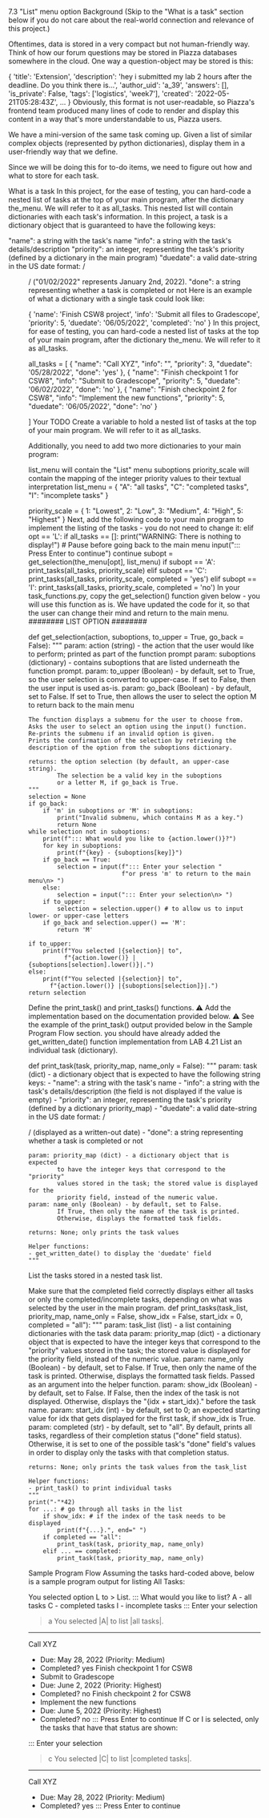 7.3 "List" menu option
Background
(Skip to the "What is a task" section below if you do not care about the real-world connection and relevance of this project.)

Oftentimes, data is stored in a very compact but not human-friendly way. Think of how our forum questions may be stored in Piazza databases somewhere in the cloud. One way a question-object may be stored is this:

{
    'title': 'Extension',
    'description': 'hey i submitted my lab 2 hours after the deadline. Do you think there is...',
    'author_uid': 'a_39',
    'answers': [],
    'is_private': False,
    'tags': ['logistics', 'week7'],
    'created': '2022-05-21T05:28:43Z',
    ...
}
Obviously, this format is not user-readable, so Piazza's frontend team produced many lines of code to render and display this content in a way that's more understandable to us, Piazza users.

We have a mini-version of the same task coming up. Given a list of similar complex objects (represented by python dictionaries), display them in a user-friendly way that we define.

Since we will be doing this for to-do items, we need to figure out how and what to store for each task.

What is a task
In this project, for the ease of testing, you can hard-code a nested list of tasks at the top of your main program, after the dictionary the_menu. We will refer to it as all_tasks. This nested list will contain dictionaries with each task's information.
In this project, a task is a dictionary object that is guaranteed to have the following keys:

"name": a string with the task's name
"info": a string with the task's details/description
"priority": an integer, representing the task's priority (defined by a dictionary in the main program)
"duedate": a valid date-string in the US date format: <MM>/<DD>/<YEAR> ("01/02/2022" represents January 2nd, 2022).
"done": a string representing whether a task is completed or not
Here is an example of what a dictionary with a single task could look like:

{
    'name': 'Finish CSW8 project',
    'info': 'Submit all files to Gradescope',
    'priority': 5,
    'duedate': '06/05/2022',
    'completed': 'no'
}
In this project, for ease of testing, you can hard-code a nested list of tasks at the top of your main program, after the dictionary the_menu. We will refer to it as all_tasks.

all_tasks = [
    {
        "name": "Call XYZ",
        "info": "",
        "priority": 3,
        "duedate": '05/28/2022',
        "done": 'yes'
    },
    {
        "name": "Finish checkpoint 1 for CSW8",
        "info": "Submit to Gradescope",
        "priority": 5,
        "duedate": '06/02/2022',
        "done": 'no'
    },
    {
        "name": "Finish checkpoint 2 for CSW8",
        "info": "Implement the new functions",
        "priority": 5,
        "duedate": '06/05/2022',
        "done": 'no'
    }

]
Your TODO
Create a variable to hold a nested list of tasks at the top of your main program. We will refer to it as all_tasks.

Additionally, you need to add two more dictionaries to your main program:

list_menu will contain the "List" menu suboptions
priority_scale will contain the mapping of the integer priority values to their textual interpretation
list_menu = {
    "A": "all tasks",
    "C": "completed tasks",
    "I": "incomplete tasks"
}

priority_scale = {
    1: "Lowest",
    2: "Low",
    3: "Medium",
    4: "High",
    5: "Highest"
}
Next, add the following code to your main program to implement the listing of the tasks - you do not need to change it:
    elif opt == 'L':
        if all_tasks == []:
            print("WARNING: There is nothing to display!")
            # Pause before going back to the main menu
            input("::: Press Enter to continue")
            continue
        subopt = get_selection(the_menu[opt], list_menu)
        if subopt == 'A':
            print_tasks(all_tasks, priority_scale)
        elif subopt == 'C':
            print_tasks(all_tasks, priority_scale, completed = 'yes')
        elif subopt == 'I':
            print_tasks(all_tasks, priority_scale, completed = 'no')
In your task_functions.py, copy the get_selection() function given below - you will use this function as is. We have updated the code for it, so that the user can change their mind and return to the main menu.
######## LIST OPTION ########

def get_selection(action, suboptions, to_upper = True, go_back = False):
    """
    param: action (string) - the action that the user
            would like to perform; printed as part of
            the function prompt
    param: suboptions (dictionary) - contains suboptions
            that are listed underneath the function prompt.
    param: to_upper (Boolean) - by default, set to True, so
            the user selection is converted to upper-case.
            If set to False, then the user input is used
            as-is.
    param: go_back (Boolean) - by default, set to False.
            If set to True, then allows the user to select the
            option M to return back to the main menu

    The function displays a submenu for the user to choose from. 
    Asks the user to select an option using the input() function. 
    Re-prints the submenu if an invalid option is given.
    Prints the confirmation of the selection by retrieving the
    description of the option from the suboptions dictionary.

    returns: the option selection (by default, an upper-case string).
            The selection be a valid key in the suboptions
            or a letter M, if go_back is True.
    """
    selection = None
    if go_back:
        if 'm' in suboptions or 'M' in suboptions:
            print("Invalid submenu, which contains M as a key.")
            return None
    while selection not in suboptions:
        print(f"::: What would you like to {action.lower()}?")
        for key in suboptions:
            print(f"{key} - {suboptions[key]}")
        if go_back == True:
            selection = input(f"::: Enter your selection "
                              f"or press 'm' to return to the main menu\n> ")
        else:
            selection = input("::: Enter your selection\n> ")
        if to_upper:
            selection = selection.upper() # to allow us to input lower- or upper-case letters
        if go_back and selection.upper() == 'M':
            return 'M'

    if to_upper:    
        print(f"You selected |{selection}| to",
              f"{action.lower()} |{suboptions[selection].lower()}|.")
    else:
        print(f"You selected |{selection}| to",
          f"{action.lower()} |{suboptions[selection]}|.")
    return selection
Define the print_task() and print_tasks() functions.
⚠️ Add the implementation based on the documentation provided below.
⚠️ See the example of the print_task() output provided below in the Sample Program Flow section.
you should have already added the get_written_date() function implementation from LAB 4.21
List an individual task (dictionary).

def print_task(task, priority_map, name_only = False):
    """
    param: task (dict) - a dictionary object that is expected
            to have the following string keys:
    - "name": a string with the task's name
    - "info": a string with the task's details/description
            (the field is not displayed if the value is empty)
    - "priority": an integer, representing the task's priority
        (defined by a dictionary priority_map)
    - "duedate": a valid date-string in the US date format: <MM>/<DD>/<YEAR>
            (displayed as a written-out date)
    - "done": a string representing whether a task is completed or not

    param: priority_map (dict) - a dictionary object that is expected
            to have the integer keys that correspond to the "priority"
            values stored in the task; the stored value is displayed for the
            priority field, instead of the numeric value.
    param: name_only (Boolean) - by default, set to False.
            If True, then only the name of the task is printed.
            Otherwise, displays the formatted task fields.

    returns: None; only prints the task values

    Helper functions:
    - get_written_date() to display the 'duedate' field
    """
List the tasks stored in a nested task list.

Make sure that the completed field correctly displays either all tasks or only the completed/incomplete tasks, depending on what was selected by the user in the main program.
def print_tasks(task_list, priority_map, name_only = False,
                show_idx = False, start_idx = 0, completed = "all"):
    """
    param: task_list (list) - a list containing dictionaries with
            the task data
    param: priority_map (dict) - a dictionary object that is expected
            to have the integer keys that correspond to the "priority"
            values stored in the task; the stored value is displayed 
            for the priority field, instead of the numeric value.
    param: name_only (Boolean) - by default, set to False.
            If True, then only the name of the task is printed.
            Otherwise, displays the formatted task fields.
            Passed as an argument into the helper function.
    param: show_idx (Boolean) - by default, set to False.
            If False, then the index of the task is not displayed.
            Otherwise, displays the "{idx + start_idx}." before the
            task name.
    param: start_idx (int) - by default, set to 0;
            an expected starting value for idx that
            gets displayed for the first task, if show_idx is True.
    param: completed (str) - by default, set to "all".
            By default, prints all tasks, regardless of their
            completion status ("done" field status).
            Otherwise, it is set to one of the possible task's "done"
            field's values in order to display only the tasks with
            that completion status.

    returns: None; only prints the task values from the task_list

    Helper functions:
    - print_task() to print individual tasks
    """
    print("-"*42)
    for ...: # go through all tasks in the list
        if show_idx: # if the index of the task needs to be displayed
            print(f"{...}.", end=" ")
        if completed == "all":
            print_task(task, priority_map, name_only)
        elif ... == completed:
            print_task(task, priority_map, name_only)
Sample Program Flow
Assuming the tasks hard-coded above, below is a sample program output for listing All Tasks:

You selected option L to > List.
::: What would you like to list?
A - all tasks
C - completed tasks
I - incomplete tasks
::: Enter your selection
> a
You selected |A| to list |all tasks|.
------------------------------------------
Call XYZ
  * Due: May 28, 2022  (Priority: Medium)
  * Completed? yes
Finish checkpoint 1 for CSW8
  * Submit to Gradescope
  * Due: June 2, 2022  (Priority: Highest)
  * Completed? no
Finish checkpoint 2 for CSW8
  * Implement the new functions
  * Due: June 5, 2022  (Priority: Highest)
  * Completed? no
::: Press Enter to continue
If C or I is selected, only the tasks that have that status are shown:

::: Enter your selection
> c
You selected |C| to list |completed tasks|.
------------------------------------------
Call XYZ
  * Due: May 28, 2022  (Priority: Medium)
  * Completed? yes
::: Press Enter to continue